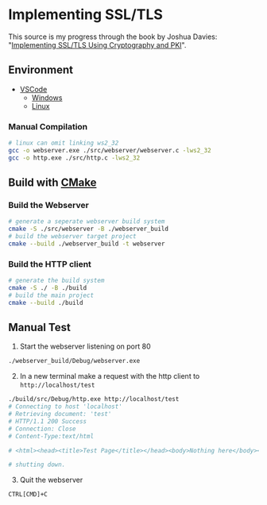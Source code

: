 # Implementing SSL/TLS
This source is my progress through the book by Joshua Davies: "[Implementing SSL/TLS Using Cryptography and PKI](https://onlinelibrary.wiley.com/doi/book/10.1002/9781118255797)".

## Environment
- [VSCode](https://code.visualstudio.com/download)
  - [Windows](https://code.visualstudio.com/docs/cpp/config-mingw)
  - [Linux](https://code.visualstudio.com/docs/cpp/config-linux)
### Manual Compilation
```bash
# linux can omit linking ws2_32
gcc -o webserver.exe ./src/webserver/webserver.c -lws2_32
gcc -o http.exe ./src/http.c -lws2_32
```

## Build with [CMake](https://cmake.org/download/)
### Build the Webserver
```bash
# generate a seperate webserver build system
cmake -S ./src/webserver -B ./webserver_build
# build the webserver target project
cmake --build ./webserver_build -t webserver
```
### Build the HTTP client
```bash
# generate the build system
cmake -S ./ -B ./build
# build the main project
cmake --build ./build
```
## Manual Test
1. Start the webserver listening on port 80
```bash
./webserver_build/Debug/webserver.exe
```
2. In a new terminal make a request with the http client to `http://localhost/test`
```bash
./build/src/Debug/http.exe http://localhost/test
# Connecting to host 'localhost'
# Retrieving document: 'test'
# HTTP/1.1 200 Success
# Connection: Close
# Content-Type:text/html

# <html><head><title>Test Page</title></head><body>Nothing here</body></html>

# shutting down.
```
3. Quit the webserver
```
CTRL[CMD]+C
```